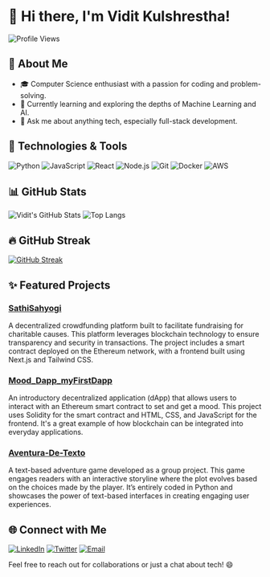 # 👋 Hi there, I'm Vidit Kulshrestha!

![Profile Views](https://komarev.com/ghpvc/?username=viditkulsh&style=flat-square)

## 🚀 About Me

- 🎓 Computer Science enthusiast with a passion for coding and problem-solving.
- 🌱 Currently learning and exploring the depths of Machine Learning and AI.
- 💬 Ask me about anything tech, especially full-stack development.

## 🔧 Technologies & Tools

![Python](https://img.shields.io/badge/-Python-333?style=flat-square&logo=python)
![JavaScript](https://img.shields.io/badge/-JavaScript-333?style=flat-square&logo=javascript)
![React](https://img.shields.io/badge/-React-333?style=flat-square&logo=react)
![Node.js](https://img.shields.io/badge/-Node.js-333?style=flat-square&logo=node.js)
![Git](https://img.shields.io/badge/-Git-333?style=flat-square&logo=git)
![Docker](https://img.shields.io/badge/-Docker-333?style=flat-square&logo=docker)
![AWS](https://img.shields.io/badge/-AWS-333?style=flat-square&logo=amazon-aws)

## 📊 GitHub Stats

![Vidit's GitHub Stats](https://github-readme-stats.vercel.app/api?username=viditkulsh&show_icons=true&theme=radical)
![Top Langs](https://github-readme-stats.vercel.app/api/top-langs/?username=viditkulsh&layout=compact&theme=radical)

## 🔥 GitHub Streak

[![GitHub Streak](https://streak-stats.demolab.com?user=viditkulsh&theme=radical)](https://git.io/streak-stats)

## ✨ Featured Projects

### [SathiSahyogi](https://github.com/viditkulsh/SathiSahyogi)
A decentralized crowdfunding platform built to facilitate fundraising for charitable causes. This platform leverages blockchain technology to ensure transparency and security in transactions. The project includes a smart contract deployed on the Ethereum network, with a frontend built using Next.js and Tailwind CSS.

### [Mood_Dapp_myFirstDapp](https://github.com/viditkulsh/Mood_Dapp_myFirstDapp)
An introductory decentralized application (dApp) that allows users to interact with an Ethereum smart contract to set and get a mood. This project uses Solidity for the smart contract and HTML, CSS, and JavaScript for the frontend. It's a great example of how blockchain can be integrated into everyday applications.

### [Aventura-De-Texto](https://github.com/viditkulsh/Aventura-De-Texto)
A text-based adventure game developed as a group project. This game engages readers with an interactive storyline where the plot evolves based on the choices made by the player. It’s entirely coded in Python and showcases the power of text-based interfaces in creating engaging user experiences.

## 🌐 Connect with Me

[![LinkedIn](https://img.shields.io/badge/-LinkedIn-333?style=flat-square&logo=linkedin)](https://www.linkedin.com/in/vidit-kulshrestha/)
[![Twitter](https://img.shields.io/badge/-Twitter-333?style=flat-square&logo=twitter)](https://twitter.com/vidit_kulsh)
[![Email](https://img.shields.io/badge/-Email-333?style=flat-square&logo=gmail)](mailto:viditkul08@gmail.com)

Feel free to reach out for collaborations or just a chat about tech! 😄
